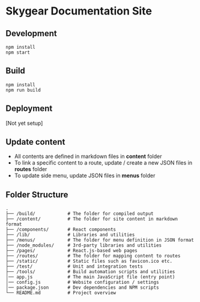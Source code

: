 # Skygear Documentation Site

## Development
```
npm install
npm start
```


## Build
```
npm install
npm run build
```


## Deployment
[Not yet setup]


## Update content
- All contents are defined in markdown files in **content** folder
- To link a specific content to a route, update / create a new JSON files in **routes** folder
- To update side menu, update JSON files in **menus** folder


## Folder Structure
```
.
├── /build/            # The folder for compiled output
├── /content/          # The folder for site content in markdown format
├── /components/       # React components
├── /lib/              # Libraries and utilities
├── /menus/            # The folder for menu definition in JSON format
├── /node_modules/     # 3rd-party libraries and utilities
├── /pages/            # React.js-based web pages
├── /routes/           # The folder for mapping content to routes
├── /static/           # Static files such as favicon.ico etc.
├── /test/             # Unit and integration tests
├── /tools/            # Build automation scripts and utilities
│── app.js             # The main JavaScript file (entry point)
│── config.js          # Website configuration / settings
│── package.json       # Dev dependencies and NPM scripts
└── README.md          # Project overview
```
